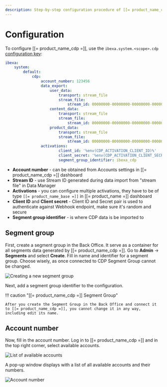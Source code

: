 ```yaml
---
description: Step-by-step configuration procedure of [[= product_name_cdp =]].
---
```


# Configuration

To configure [[= product_name_cdp =]], use the `ibexa.system.<scope>.cdp` [configuration key](configuration.md#configuration-files):

```yaml
ibexa:
    system:
        default:
            cdp:
                account_number: 123456
                data_export:
                    user_data:
                        transport: stream_file
                        stream_file:
                            stream_id: 00000000-00000000-00000000-00000000
                    content_data:
                        transport: stream_file
                        stream_file:
                            stream_id: 00000000-00000000-00000000-00000000
                    product_data:
                        transport: stream_file
                        stream_file:
                            stream_id: 00000000-00000000-00000000-00000000
                activations:
                        client_id: '%env(CDP_ACTIVATION_CLIENT_ID)%'
                        client_secret: '%env(CDP_ACTIVATION_CLIENT_SECRET)%'
                        segment_group_identifier: ibexa_cdp
```

- **Account number** - can be obtained from Accounts settings in [[= product_name_cdp =]] dashboard
- **Stream ID** - use Stream ID generated during data import from "stream file" in Data Manager
- **Activations** - you can configure multiple activations, they have to be of type `[[= product_name_base =]]` in [[= product_name =]] dashboard
- **Client ID** and **Client secret** - Client ID and Secret pair is used to authenticate against Webhook endpoint, make sure it's random and secure
- **Segment group identifier** - is where CDP data is be imported to

## Segment group

First, create a segment group in the Back Office.
It serve as a container for all segments data generated by [[= product_name_cdp =]].
Go to **Admin** -> **Segments** and select **Create**.
Fill in name and identifier for a segment group.
Choose wisely, as once connected to CDP Segment Group cannot be changed.

![Creating a new segment group](cdp_create_segment_group.png)

Next, add a segment group identifier to the configuration.

!!! caution "[[= product_name_cdp =]] Segment Group"

    After you create the Segment Group in the Back Office and connect it to [[= product_name_cdp =]], you cannot change it in any way, including edit its name.

## Account number

Now, fill in the account number.
Log in to [[= product_name_cdp =]] and in the top right corner, select available accounts.

![List of available accounts](cdp_accounts.png)

A pop-up window displays with a list of all available accounts and their numbers.

![Account number](cdp_account_number.png)
